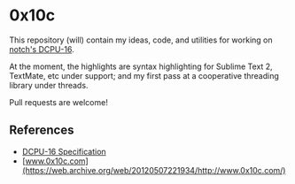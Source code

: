 # 0x10c

This repository (will) contain my ideas, code, and utilities for working on [notch's DCPU-16](https://en.wikipedia.org/wiki/0x10c).

At the moment, the highlights are syntax highlighting for Sublime Text 2, TextMate, etc under support; and my first pass at a cooperative threading library under threads.

Pull requests are welcome!

## References

* [DCPU-16 Specification](https://web.archive.org/web/20120509184912/http://0x10c.com/doc/dcpu-16.txt)
* [www.0x10c.com](https://web.archive.org/web/20120507221934/http://www.0x10c.com/)
